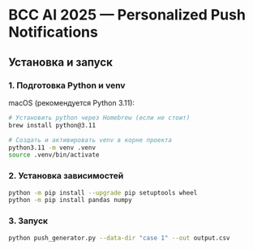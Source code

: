 # BCC AI 2025 — Personalized Push Notifications

## Установка и запуск

### 1. Подготовка Python и venv
macOS (рекомендуется Python 3.11):
```bash
# Установить python через Homebrew (если не стоит)
brew install python@3.11

# Создать и активировать venv в корне проекта
python3.11 -m venv .venv
source .venv/bin/activate
```

### 2. Установка зависимостей
```bash
python -m pip install --upgrade pip setuptools wheel
python -m pip install pandas numpy
```

### 3. Запуск
```bash
python push_generator.py --data-dir "case 1" --out output.csv
```